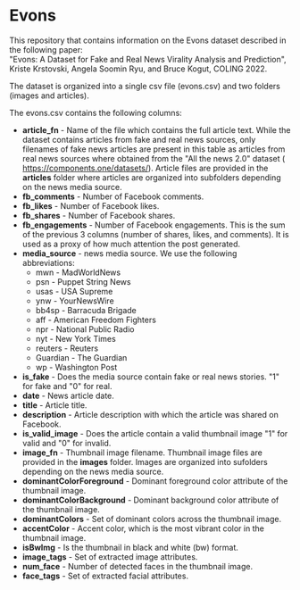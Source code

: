 # Evons
This repository that contains information on the Evons dataset described in the following paper:  
"Evons: A Dataset for Fake and Real News Virality Analysis and Prediction", Kriste Krstovski, Angela Soomin Ryu, and Bruce Kogut, COLING 2022.  

The dataset is organized into a single csv file (evons.csv) and two folders (images and articles).  

The evons.csv contains the following columns:
- **article_fn** -  Name of the file which contains the full article text. While the dataset contains articles from fake and real news sources, only filenames of fake news articles are present in this table as articles from real news sources where obtained from the "All the news 2.0" dataset (
https://components.one/datasets/).
Article files are provided in the **articles** folder where articles are organized into subfolders depending on the news media source. 
- **fb_comments** - Number of Facebook comments.
- **fb_likes** - Number of Facebook likes.
- **fb_shares** - Number of Facebook shares.
- **fb_engagements** - Number of Facebook engagements. This is the sum of the previous 3 columns (number of shares, likes, and comments). It is used as a proxy of how much attention the post generated.
- **media_source** - news media source. We use the following abbreviations:
  - mwn - MadWorldNews
  - psn - Puppet String News
  - usas - USA Supreme
  - ynw - YourNewsWire
  - bb4sp - Barracuda Brigade
  - aff - American Freedom Fighters
  - npr - National Public Radio
  - nyt - New York Times
  - reuters -  Reuters
  - Guardian - The Guardian
  - wp - Washington Post 
- **is_fake** - Does the media source contain fake or real news stories. "1" for fake and "0" for real. 
- **date** - News article date. 
- **title** - Article title.
- **description** - Article description with which the article was shared on Facebook.
- **is_valid_image** - Does the article contain a valid thumbnail image "1" for valid and "0" for invalid.
- **image_fn** - Thumbnail image filename. Thumbnail image files are provided in the **images** folder. Images are organized into sufolders depending on the news media source. 
- **dominantColorForeground** - Dominant foreground color attribute of the thumbnail image. 
- **dominantColorBackground** - Dominant background color attribute of the thumbnail image. 
- **dominantColors** - Set of dominant colors across the thumbnail image. 
- **accentColor** - Accent color, which is the most vibrant color in the thumbnail image.
- **isBwImg** - Is the thumbnail in black and white (bw) format. 
- **image_tags** - Set of extracted image attributes. 
- **num_face** - Number of detected faces in the thumbnail image. 
- **face_tags** - Set of extracted facial attributes. 
